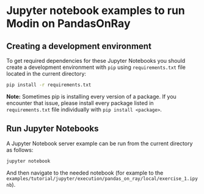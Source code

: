 # Jupyter notebook examples to run Modin on PandasOnRay

## Creating a development environment

To get required dependencies for these Jupyter Notebooks
you should create a development environment with `pip`
using `requirements.txt` file located in the current directory:

```bash
pip install -r requirements.txt
```

**Note:** Sometimes pip is installing every version of a package. If you encounter that issue,
please install every package listed in `requirements.txt` file individually with `pip install <package>`.

## Run Jupyter Notebooks

A Jupyter Notebook server example can be run from the current directory as follows:

```bash
jupyter notebook
```

And then navigate to the needed notebook (for example to the `examples/tutorial/jupyter/execution/pandas_on_ray/local/exercise_1.ipynb`).